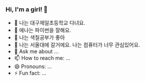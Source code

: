 ### Hi, I'm a girl! 👋

- 🔭 나는 대구제일초등학교 다녀요.
- 🌱 에나는 파이썬을 잘해요.
- 👯 나는 색칠공부가 좋아
- 🤔 나는 서울대에 갈거에요. 나는 컴퓨터가 너무 관심있어요.
- 💬 Ask me about ...
- 📫 How to reach me: ...
- 😄 Pronouns: ...
- ⚡ Fun fact: ...
